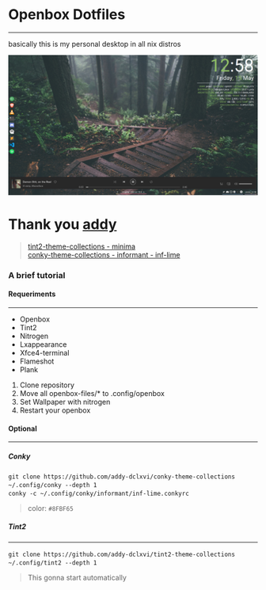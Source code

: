 # Openbox Dotfiles  
__________________
  basically this is my personal desktop in all nix distros  

![](backup.png)  

# Thank you [addy](https://github.com/addy-dclxvi)  
> [tint2-theme-collections - minima](https://github.com/addy-dclxvi/tint2-theme-collections)  
> [conky-theme-collections - informant - inf-lime](https://github.com/addy-dclxvi/conky-theme-collections)  
### A brief tutorial 
#### Requeriments  
___________________
* Openbox
* Tint2
* Nitrogen
* Lxappearance
* Xfce4-terminal
* Flameshot
* Plank

1. Clone repository
2. Move all openbox-files/* to .config/openbox
3. Set Wallpaper with nitrogen
4. Restart your openbox

#### Optional
______________
##### Conky
`git clone https://github.com/addy-dclxvi/conky-theme-collections ~/.config/conky --depth 1`  
`conky -c ~/.config/conky/informant/inf-lime.conkyrc`  
> color: `#8FBF65`
##### Tint2
_______________
`git clone https://github.com/addy-dclxvi/tint2-theme-collections ~/.config/tint2 --depth 1`
> This gonna start automatically

